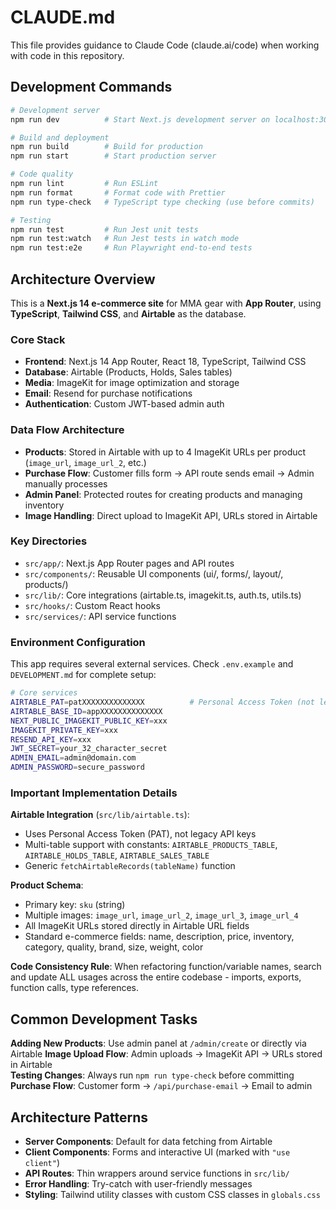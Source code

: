 # CLAUDE.md

This file provides guidance to Claude Code (claude.ai/code) when working with code in this repository.

## Development Commands

```bash
# Development server
npm run dev          # Start Next.js development server on localhost:3000

# Build and deployment  
npm run build        # Build for production
npm run start        # Start production server

# Code quality
npm run lint         # Run ESLint
npm run format       # Format code with Prettier  
npm run type-check   # TypeScript type checking (use before commits)

# Testing
npm run test         # Run Jest unit tests
npm run test:watch   # Run Jest tests in watch mode
npm run test:e2e     # Run Playwright end-to-end tests
```

## Architecture Overview

This is a **Next.js 14 e-commerce site** for MMA gear with **App Router**, using **TypeScript**, **Tailwind CSS**, and **Airtable** as the database.

### Core Stack
- **Frontend**: Next.js 14 App Router, React 18, TypeScript, Tailwind CSS
- **Database**: Airtable (Products, Holds, Sales tables)  
- **Media**: ImageKit for image optimization and storage
- **Email**: Resend for purchase notifications
- **Authentication**: Custom JWT-based admin auth

### Data Flow Architecture
- **Products**: Stored in Airtable with up to 4 ImageKit URLs per product (`image_url`, `image_url_2`, etc.)
- **Purchase Flow**: Customer fills form → API route sends email → Admin manually processes
- **Admin Panel**: Protected routes for creating products and managing inventory
- **Image Handling**: Direct upload to ImageKit API, URLs stored in Airtable

### Key Directories
- `src/app/`: Next.js App Router pages and API routes
- `src/components/`: Reusable UI components (ui/, forms/, layout/, products/)
- `src/lib/`: Core integrations (airtable.ts, imagekit.ts, auth.ts, utils.ts)
- `src/hooks/`: Custom React hooks
- `src/services/`: API service functions

### Environment Configuration
This app requires several external services. Check `.env.example` and `DEVELOPMENT.md` for complete setup:

```bash
# Core services
AIRTABLE_PAT=patXXXXXXXXXXXXXX          # Personal Access Token (not legacy API key)
AIRTABLE_BASE_ID=appXXXXXXXXXXXXXX
NEXT_PUBLIC_IMAGEKIT_PUBLIC_KEY=xxx
IMAGEKIT_PRIVATE_KEY=xxx
RESEND_API_KEY=xxx
JWT_SECRET=your_32_character_secret
ADMIN_EMAIL=admin@domain.com
ADMIN_PASSWORD=secure_password
```

### Important Implementation Details

**Airtable Integration** (`src/lib/airtable.ts`):
- Uses Personal Access Token (PAT), not legacy API keys
- Multi-table support with constants: `AIRTABLE_PRODUCTS_TABLE`, `AIRTABLE_HOLDS_TABLE`, `AIRTABLE_SALES_TABLE`
- Generic `fetchAirtableRecords(tableName)` function

**Product Schema**:
- Primary key: `sku` (string)
- Multiple images: `image_url`, `image_url_2`, `image_url_3`, `image_url_4`
- All ImageKit URLs stored directly in Airtable URL fields
- Standard e-commerce fields: name, description, price, inventory, category, quality, brand, size, weight, color

**Code Consistency Rule**: When refactoring function/variable names, search and update ALL usages across the entire codebase - imports, exports, function calls, type references.

## Common Development Tasks

**Adding New Products**: Use admin panel at `/admin/create` or directly via Airtable
**Image Upload Flow**: Admin uploads → ImageKit API → URLs stored in Airtable  
**Testing Changes**: Always run `npm run type-check` before committing
**Purchase Flow**: Customer form → `/api/purchase-email` → Email to admin

## Architecture Patterns

- **Server Components**: Default for data fetching from Airtable
- **Client Components**: Forms and interactive UI (marked with `"use client"`)
- **API Routes**: Thin wrappers around service functions in `src/lib/`
- **Error Handling**: Try-catch with user-friendly messages
- **Styling**: Tailwind utility classes with custom CSS classes in `globals.css`